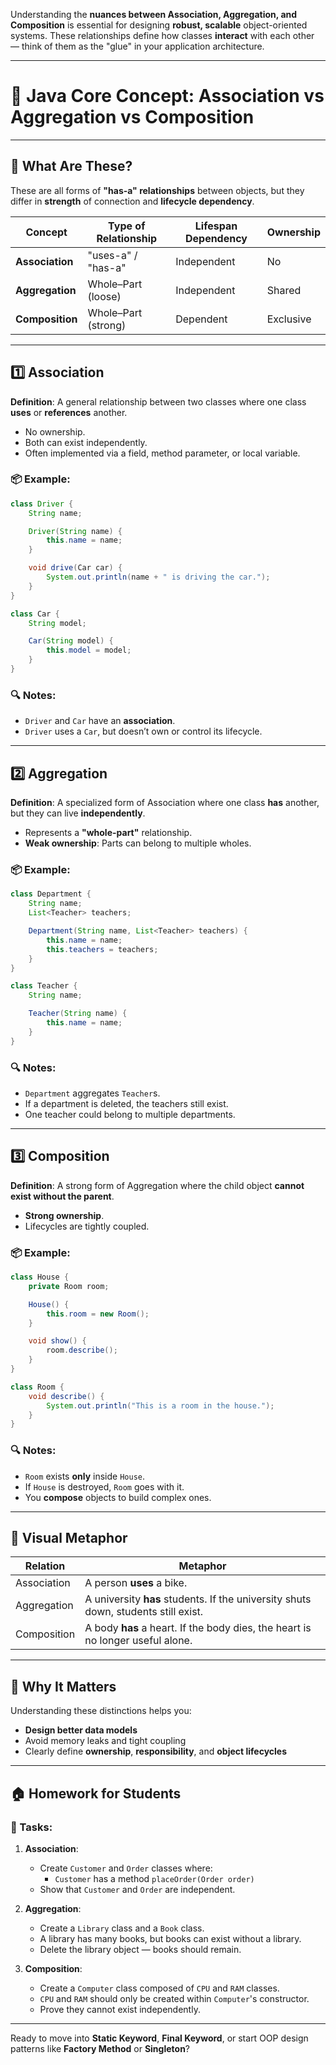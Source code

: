 Understanding the **nuances between Association, Aggregation, and Composition** is essential for designing **robust, scalable** object-oriented systems. These relationships define how classes **interact** with each other — think of them as the "glue" in your application architecture.

---

# 🔗 Java Core Concept: Association vs Aggregation vs Composition

---

## 🧠 What Are These?

These are all forms of **"has-a" relationships** between objects, but they differ in **strength** of connection and **lifecycle dependency**.

| Concept      | Type of Relationship | Lifespan Dependency | Ownership |
|--------------|----------------------|----------------------|-----------|
| **Association** | "uses-a" / "has-a" | Independent | No |
| **Aggregation** | Whole–Part (loose) | Independent | Shared |
| **Composition** | Whole–Part (strong) | Dependent | Exclusive |

---

## 1️⃣ Association

**Definition**: A general relationship between two classes where one class **uses** or **references** another.

- No ownership.
- Both can exist independently.
- Often implemented via a field, method parameter, or local variable.

### 📦 Example:
```java
class Driver {
    String name;

    Driver(String name) {
        this.name = name;
    }

    void drive(Car car) {
        System.out.println(name + " is driving the car.");
    }
}

class Car {
    String model;

    Car(String model) {
        this.model = model;
    }
}
```

### 🔍 Notes:
- `Driver` and `Car` have an **association**.
- `Driver` uses a `Car`, but doesn’t own or control its lifecycle.

---

## 2️⃣ Aggregation

**Definition**: A specialized form of Association where one class **has** another, but they can live **independently**.

- Represents a **"whole-part"** relationship.
- **Weak ownership**: Parts can belong to multiple wholes.

### 📦 Example:
```java
class Department {
    String name;
    List<Teacher> teachers;

    Department(String name, List<Teacher> teachers) {
        this.name = name;
        this.teachers = teachers;
    }
}

class Teacher {
    String name;

    Teacher(String name) {
        this.name = name;
    }
}
```

### 🔍 Notes:
- `Department` aggregates `Teacher`s.
- If a department is deleted, the teachers still exist.
- One teacher could belong to multiple departments.

---

## 3️⃣ Composition

**Definition**: A strong form of Aggregation where the child object **cannot exist without the parent**.

- **Strong ownership**.
- Lifecycles are tightly coupled.

### 📦 Example:
```java
class House {
    private Room room;

    House() {
        this.room = new Room();
    }

    void show() {
        room.describe();
    }
}

class Room {
    void describe() {
        System.out.println("This is a room in the house.");
    }
}
```

### 🔍 Notes:
- `Room` exists **only** inside `House`.
- If `House` is destroyed, `Room` goes with it.
- You **compose** objects to build complex ones.

---

## 📌 Visual Metaphor

| Relation     | Metaphor |
|--------------|----------|
| Association  | A person **uses** a bike. |
| Aggregation  | A university **has** students. If the university shuts down, students still exist. |
| Composition  | A body **has** a heart. If the body dies, the heart is no longer useful alone. |

---

## 🧠 Why It Matters

Understanding these distinctions helps you:
- **Design better data models**
- Avoid memory leaks and tight coupling
- Clearly define **ownership**, **responsibility**, and **object lifecycles**

---

## 🏠 Homework for Students

### 📌 Tasks:

1. **Association**:
   - Create `Customer` and `Order` classes where:
     - `Customer` has a method `placeOrder(Order order)`
   - Show that `Customer` and `Order` are independent.

2. **Aggregation**:
   - Create a `Library` class and a `Book` class.
   - A library has many books, but books can exist without a library.
   - Delete the library object — books should remain.

3. **Composition**:
   - Create a `Computer` class composed of `CPU` and `RAM` classes.
   - `CPU` and `RAM` should only be created within `Computer`'s constructor.
   - Prove they cannot exist independently.

---

Ready to move into **Static Keyword**, **Final Keyword**, or start OOP design patterns like **Factory Method** or **Singleton**?
